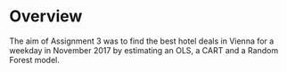 # Overview

The aim of Assignment 3 was to find the best hotel deals in Vienna for a weekday in November 2017 by estimating an OLS, a CART and a Random Forest model.
